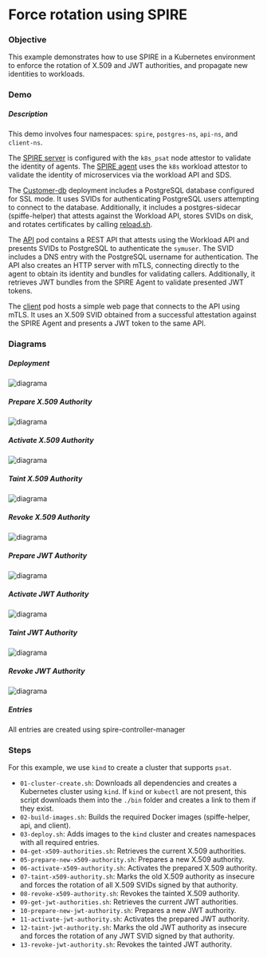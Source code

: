 # Force rotation using SPIRE

### Objective

This example demonstrates how to use SPIRE in a Kubernetes environment to enforce the rotation of X.509 and JWT authorities, and propagate new identities to workloads.

### Demo

##### Description

This demo involves four namespaces: `spire`, `postgres-ns`, `api-ns`, and `client-ns`.

The [SPIRE server](k8s/core/spire/spire-server.yaml) is configured with the `k8s_psat` node attestor to validate the identity of agents. The [SPIRE agent](k8s/core/spire/spire-agent.yaml) uses the `k8s` workload attestor to validate the identity of microservices via the workload API and SDS.

The [Customer-db](k8s/demo/postgres-db.yaml) deployment includes a PostgreSQL database configured for SSL mode. It uses SVIDs for authenticating PostgreSQL users attempting to connect to the database. Additionally, it includes a postgres-sidecar (spiffe-helper) that attests against the Workload API, stores SVIDs on disk, and rotates certificates by calling [reload.sh](k8s/demo/postgres-db.yaml#52).

The [API](k8s/demo/api.yaml) pod contains a REST API that attests using the Workload API and presents SVIDs to PostgreSQL to authenticate the `symuser`. The SVID includes a DNS entry with the PostgreSQL username for authentication. The API also creates an HTTP server with mTLS, connecting directly to the agent to obtain its identity and bundles for validating callers. Additionally, it retrieves JWT bundles from the SPIRE Agent to validate presented JWT tokens.

The [client](k8s/demo/client.yaml) pod hosts a simple web page that connects to the API using mTLS. It uses an X.509 SVID obtained from a successful attestation against the SPIRE Agent and presents a JWT token to the same API.

### Diagrams

##### Deployment

![diagrama](../images/deploy-diagram.jpg)

##### Prepare X.509 Authority

![diagrama](../images/Prepare-X509-authority.jpg)

##### Activate X.509 Authority

![diagrama](../images/Activate-X509-authority.jpg)

##### Taint X.509 Authority

![diagrama](../images/Taint-X509-authority.jpg)

##### Revoke X.509 Authority

![diagrama](../images/Revoke-X509-authority.jpg)

##### Prepare JWT Authority

![diagrama](../images/Prepare-JWT-authority.jpg)

##### Activate JWT Authority

![diagrama](../images/Activate-JWT-authority.jpg)

##### Taint JWT Authority

![diagrama](../images/Taint-JWT-authority.jpg)

##### Revoke JWT Authority

![diagrama](../images/Revoke-JWT-authority.jpg)

##### Entries

All entries are created using spire-controller-manager

### Steps
For this example, we use `kind` to create a cluster that supports `psat`.

- `01-cluster-create.sh`: Downloads all dependencies and creates a Kubernetes cluster using `kind`. If `kind` or `kubectl` are not present, this script downloads them into the `./bin` folder and creates a link to them if they exist.
- `02-build-images.sh`: Builds the required Docker images (spiffe-helper, api, and client).
- `03-deploy.sh`: Adds images to the `kind` cluster and creates namespaces with all required entries.
- `04-get-x509-authorities.sh`: Retrieves the current X.509 authorities.
- `05-prepare-new-x509-authority.sh`: Prepares a new X.509 authority.
- `06-activate-x509-authority.sh`: Activates the prepared X.509 authority.
- `07-taint-x509-authority.sh`: Marks the old X.509 authority as insecure and forces the rotation of all X.509 SVIDs signed by that authority.
- `08-revoke-x509-authority.sh`: Revokes the tainted X.509 authority.
- `09-get-jwt-authorities.sh`: Retrieves the current JWT authorities.
- `10-prepare-new-jwt-authority.sh`: Prepares a new JWT authority.
- `11-activate-jwt-authority.sh`: Activates the prepared JWT authority.
- `12-taint-jwt-authority.sh`: Marks the old JWT authority as insecure and forces the rotation of any JWT SVID signed by that authority.
- `13-revoke-jwt-authority.sh`: Revokes the tainted JWT authority.
